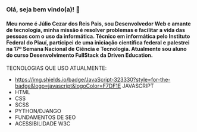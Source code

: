 ### Olá, seja bem vindo(a)! 👋
#### Meu nome é Júlio Cezar dos Reis Pais, sou Desenvolvedor Web e amante de tecnologia, minha missão é resolver problemas e facilitar a vida das pessoas com o uso da informática. Técnico em informática pelo Instituto Federal do Piauí, participei de uma iniciação científica federal e palestrei na 17º Semana Nacional de Ciência e Tecnologia. Atualmente sou aluno do curso Desenvolvimento FullStack da Driven Education.

TECNOLOGIAS QUE USO ATUALMENTE:
- https://img.shields.io/badge/JavaScript-323330?style=for-the-badge&logo=javascript&logoColor=F7DF1E JAVASCRIPT
- HTML
- CSS
- SCSS
- PYTHON/DJANGO
- FUNDAMENTOS DE SEO
- ACESSIBILIDADE W3C


<!--
**julioreisdev/julioreisdev** is a ✨ _special_ ✨ repository because its `README.md` (this file) appears on your GitHub profile.

Here are some ideas to get you started:

- 🔭 I’m currently working on ...
- 🌱 I’m currently learning ...
- 👯 I’m looking to collaborate on ...
- 🤔 I’m looking for help with ...
- 💬 Ask me about ...
- 📫 How to reach me: ...
- 😄 Pronouns: ...
- ⚡ Fun fact: ...
-->
